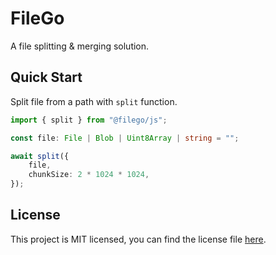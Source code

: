# FileGo

A file splitting & merging solution.

## Quick Start

Split file from a path with `split` function.

```typescript
import { split } from "@filego/js";

const file: File | Blob | Uint8Array | string = "";

await split({
    file,
    chunkSize: 2 * 1024 * 1024,
});
```

## License

This project is MIT licensed, 
you can find the license file [here](./LICENSE).
